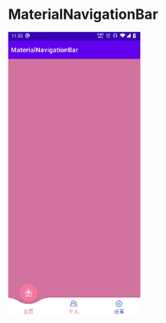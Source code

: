 # MaterialNavigationBar
<img src= "https://github.com/ShowMeThe/MaterialNavigationBar/blob/master/animation.gif"/>
